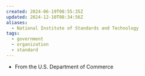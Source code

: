 ```yaml
---
created: 2024-06-19T08:55:35Z
updated: 2024-12-10T08:34:56Z
aliases:
  - National Institute of Standards and Technology
tags:
  - government
  - organization
  - standard
---
```

- From the U.S. Department of Commerce